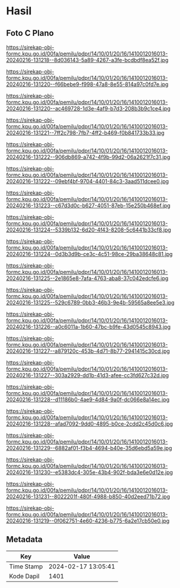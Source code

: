 # Hasil

## Foto C Plano

https://sirekap-obj-formc.kpu.go.id/00fa/pemilu/pdpr/14/10/01/20/16/1410012016013-20240216-131218--8d036143-5a89-4267-a3fe-bcdbdf8ea52f.jpg

https://sirekap-obj-formc.kpu.go.id/00fa/pemilu/pdpr/14/10/01/20/16/1410012016013-20240216-131220--f66bebe9-f998-47a8-8e55-814a97c0fd7e.jpg

https://sirekap-obj-formc.kpu.go.id/00fa/pemilu/pdpr/14/10/01/20/16/1410012016013-20240216-131220--ac469728-1d3e-4af9-b7d3-208b3b9c1ce4.jpg

https://sirekap-obj-formc.kpu.go.id/00fa/pemilu/pdpr/14/10/01/20/16/1410012016013-20240216-131221--7ff2c798-7fb7-4ff2-b469-f0b841733b33.jpg

https://sirekap-obj-formc.kpu.go.id/00fa/pemilu/pdpr/14/10/01/20/16/1410012016013-20240216-131222--906db869-a742-4f9b-99d2-06a2621f7c31.jpg

https://sirekap-obj-formc.kpu.go.id/00fa/pemilu/pdpr/14/10/01/20/16/1410012016013-20240216-131222--09ebf4bf-9704-4401-84c3-3aad511dcee0.jpg

https://sirekap-obj-formc.kpu.go.id/00fa/pemilu/pdpr/14/10/01/20/16/1410012016013-20240216-131223--c67d3d0c-b627-4051-87eb-15e250b468ef.jpg

https://sirekap-obj-formc.kpu.go.id/00fa/pemilu/pdpr/14/10/01/20/16/1410012016013-20240216-131224--5339b132-6d20-4f43-8208-5c6441b33cf8.jpg

https://sirekap-obj-formc.kpu.go.id/00fa/pemilu/pdpr/14/10/01/20/16/1410012016013-20240216-131224--0d3b3d9b-ce3c-4c51-98ce-29ba38648c81.jpg

https://sirekap-obj-formc.kpu.go.id/00fa/pemilu/pdpr/14/10/01/20/16/1410012016013-20240216-131225--2e1865e8-7afa-4763-aba8-37c042edcfe6.jpg

https://sirekap-obj-formc.kpu.go.id/00fa/pemilu/pdpr/14/10/01/20/16/1410012016013-20240216-131225--529c6789-0bb3-46b3-9e4b-59565a8ee5e3.jpg

https://sirekap-obj-formc.kpu.go.id/00fa/pemilu/pdpr/14/10/01/20/16/1410012016013-20240216-131226--a0c6011a-1b60-47bc-b9fe-43d0545c8943.jpg

https://sirekap-obj-formc.kpu.go.id/00fa/pemilu/pdpr/14/10/01/20/16/1410012016013-20240216-131227--a879120c-453b-4d71-8b77-2941415c30cd.jpg

https://sirekap-obj-formc.kpu.go.id/00fa/pemilu/pdpr/14/10/01/20/16/1410012016013-20240216-131227--303a2929-dd1b-41d3-afee-cc3fd627c32d.jpg

https://sirekap-obj-formc.kpu.go.id/00fa/pemilu/pdpr/14/10/01/20/16/1410012016013-20240216-131228--d11186b0-4ae9-4d84-9a0f-dc066e8a14ec.jpg

https://sirekap-obj-formc.kpu.go.id/00fa/pemilu/pdpr/14/10/01/20/16/1410012016013-20240216-131228--afad7092-9dd0-4895-b0ce-2cdd2c45d0c6.jpg

https://sirekap-obj-formc.kpu.go.id/00fa/pemilu/pdpr/14/10/01/20/16/1410012016013-20240216-131229--6882af01-f3b4-4694-b40e-35d6ebd5a59e.jpg

https://sirekap-obj-formc.kpu.go.id/00fa/pemilu/pdpr/14/10/01/20/16/1410012016013-20240216-131230--e5383dc4-305e-43b4-902f-bda3e6e0d12e.jpg

https://sirekap-obj-formc.kpu.go.id/00fa/pemilu/pdpr/14/10/01/20/16/1410012016013-20240216-131231--8022201f-480f-4988-b850-40d2eed71b72.jpg

https://sirekap-obj-formc.kpu.go.id/00fa/pemilu/pdpr/14/10/01/20/16/1410012016013-20240216-131219--0f062751-4e60-4236-b775-6a2e17cb50e0.jpg


## Metadata

| Key        | Value               |
| ---------- | ------------------- |
| Time Stamp | 2024-02-17 13:05:41 |
| Kode Dapil | 1401                |



